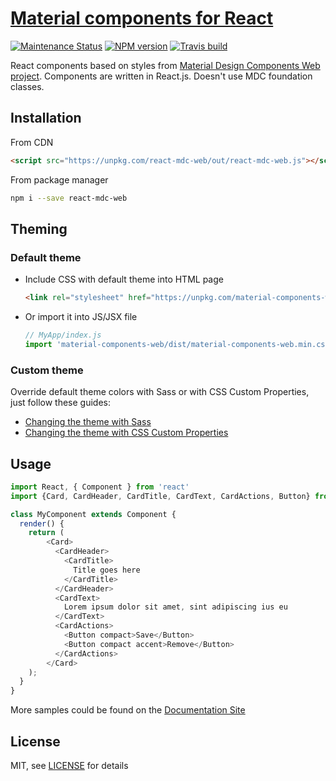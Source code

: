 # [Material components for React](https://kradio3.github.io/react-mdc-web/)
[![Maintenance Status][status-image]][status-url] [![NPM version][npm-image]][npm-url] [![Travis build][travis-image]][travis-url]

React components based on styles from [Material Design Components Web project](https://github.com/material-components/material-components-web). Components are written in React.js. Doesn't use MDC foundation classes.

## Installation
From CDN
```html
<script src="https://unpkg.com/react-mdc-web/out/react-mdc-web.js"></script>
```
From package manager
```sh
npm i --save react-mdc-web
```

## Theming
### Default theme
* Include CSS with default theme into HTML page
  ```html
  <link rel="stylesheet" href="https://unpkg.com/material-components-web@0.19.0/dist/material-components-web.min.css"> 
  ```
* Or import it into JS/JSX file
  ```javascript
  // MyApp/index.js
  import 'material-components-web/dist/material-components-web.min.css';
  ```
### Custom theme
Override default theme colors with Sass or with CSS Custom Properties, just follow these guides:
  * [Changing the theme with Sass](https://github.com/material-components/material-components-web/blob/master/docs/theming.md#step-3-changing-the-theme-with-sass)
  * [Changing the theme with CSS Custom Properties](https://github.com/material-components/material-components-web/blob/master/docs/theming.md#step-4-changing-the-theme-with-css-custom-properties)

## Usage
```js
import React, { Component } from 'react'
import {Card, CardHeader, CardTitle, CardText, CardActions, Button} from 'react-mdc-web/lib';

class MyComponent extends Component {
  render() {
    return (
        <Card>
          <CardHeader>
            <CardTitle>
              Title goes here
            </CardTitle>
          </CardHeader>
          <CardText>
            Lorem ipsum dolor sit amet, sint adipiscing ius eu
          </CardText>
          <CardActions>
            <Button compact>Save</Button>
            <Button compact accent>Remove</Button>
          </CardActions>
        </Card>
    );
  }
}

```
More samples could be found on the [Documentation Site](https://kradio3.github.io/react-mdc-web/)


## License
MIT, see [LICENSE](/LICENSE) for details

[status-image]: https://img.shields.io/badge/status-maintained-brightgreen.svg
[status-url]: https://github.com/kradio3/react-mdc-web

[npm-image]: https://img.shields.io/npm/v/react-mdc-web.svg
[npm-url]: https://www.npmjs.com/package/react-mdc-web

[travis-image]: https://travis-ci.org/kradio3/react-mdc-web.svg?branch=master
[travis-url]: https://travis-ci.org/kradio3/react-mdc-web

[license-image]: https://img.shields.io/badge/license-MIT-blue.svg
[license-url]: https://raw.githubusercontent.com/kradio3/react-mdc-web/master/LICENSE
